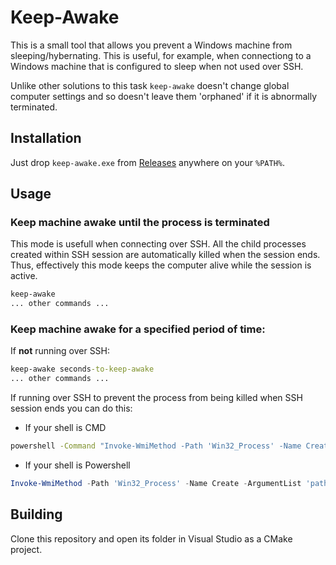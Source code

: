 # Keep-Awake

This is a small tool that allows you prevent a Windows machine from sleeping/hybernating. 
This is useful, for example, when connectiong to a Windows machine that is configured to sleep when not used 
over SSH. 

Unlike other solutions to this task `keep-awake` doesn't change global computer settings and so doesn't leave
them 'orphaned' if it is abnormally terminated.

## Installation

Just drop `keep-awake.exe` from [Releases](https://github.com/gershnik/keep-awake/releases) anywhere on your `%PATH%`.

## Usage

### Keep machine awake until the process is terminated

This mode is usefull when connecting over SSH. All the child processes created within SSH session 
are automatically killed when the session ends. Thus, effectively this mode keeps the computer alive while
the session is active.

```bat
keep-awake
... other commands ...
```

### Keep machine awake for a specified period of time:

If **not** running over SSH:

```bat
keep-awake seconds-to-keep-awake
... other commands ...
```

If running over SSH to prevent the process from being killed when SSH session ends you can do this:

* If your shell is CMD
```bat
powershell -Command "Invoke-WmiMethod -Path 'Win32_Process' -Name Create -ArgumentList 'path\to\keep-awake seconds-to-keep-awake'"
```

* If your shell is Powershell
```powershell
Invoke-WmiMethod -Path 'Win32_Process' -Name Create -ArgumentList 'path\to\keep-awake seconds-to-keep-awake'
```


## Building

Clone this repository and open its folder in Visual Studio as a CMake project.




